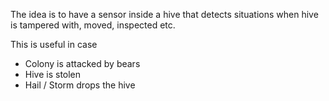 The idea is to have a sensor inside a hive that detects situations when hive is tampered with, moved, inspected etc.

This is useful in case

- Colony is attacked by bears
- Hive is stolen
- Hail / Storm drops the hive